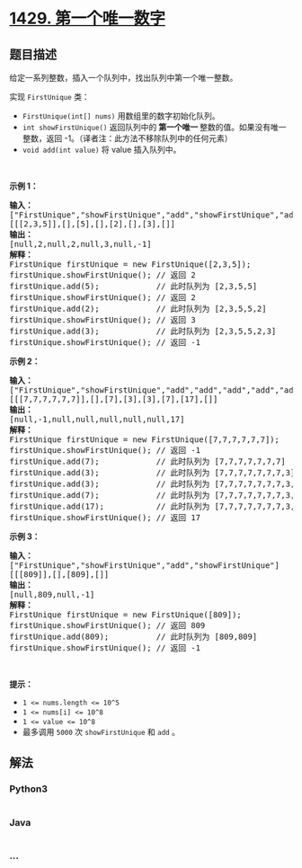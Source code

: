 # [1429. 第一个唯一数字](https://leetcode-cn.com/problems/first-unique-number)



## 题目描述

<!-- 这里写题目描述 -->

<p>给定一系列整数，插入一个队列中，找出队列中第一个唯一整数。</p>

<p>实现 <code>FirstUnique</code> 类：</p>

<ul>
	<li><code>FirstUnique(int[] nums)</code> 用数组里的数字初始化队列。</li>
	<li><code>int showFirstUnique()</code> 返回队列中的<strong> 第一个唯一 </strong>整数的值。如果没有唯一整数，返回 -1。（译者注：此方法不移除队列中的任何元素）</li>
	<li><code>void add(int value)</code> 将 value 插入队列中。</li>
</ul>

<p> </p>

<p><strong>示例 1：</strong></p>

<pre>
<strong>输入：</strong>
["FirstUnique","showFirstUnique","add","showFirstUnique","add","showFirstUnique","add","showFirstUnique"]
[[[2,3,5]],[],[5],[],[2],[],[3],[]]
<strong>输出：</strong>
[null,2,null,2,null,3,null,-1]
<strong>解释：</strong>
FirstUnique firstUnique = new FirstUnique([2,3,5]);
firstUnique.showFirstUnique(); // 返回 2
firstUnique.add(5);            // 此时队列为 [2,3,5,5]
firstUnique.showFirstUnique(); // 返回 2
firstUnique.add(2);            // 此时队列为 [2,3,5,5,2]
firstUnique.showFirstUnique(); // 返回 3
firstUnique.add(3);            // 此时队列为 [2,3,5,5,2,3]
firstUnique.showFirstUnique(); // 返回 -1
</pre>

<p><strong>示例 2：</strong></p>

<pre>
<strong>输入：</strong>
["FirstUnique","showFirstUnique","add","add","add","add","add","showFirstUnique"]
[[[7,7,7,7,7,7]],[],[7],[3],[3],[7],[17],[]]
<strong>输出：</strong>
[null,-1,null,null,null,null,null,17]
<strong>解释：</strong>
FirstUnique firstUnique = new FirstUnique([7,7,7,7,7,7]);
firstUnique.showFirstUnique(); // 返回 -1
firstUnique.add(7);            // 此时队列为 [7,7,7,7,7,7,7]
firstUnique.add(3);            // 此时队列为 [7,7,7,7,7,7,7,3]
firstUnique.add(3);            // 此时队列为 [7,7,7,7,7,7,7,3,3]
firstUnique.add(7);            // 此时队列为 [7,7,7,7,7,7,7,3,3,7]
firstUnique.add(17);           // 此时队列为 [7,7,7,7,7,7,7,3,3,7,17]
firstUnique.showFirstUnique(); // 返回 17
</pre>

<p><strong>示例 3：</strong></p>

<pre>
<strong>输入：</strong>
["FirstUnique","showFirstUnique","add","showFirstUnique"]
[[[809]],[],[809],[]]
<strong>输出：</strong>
[null,809,null,-1]
<strong>解释：</strong>
FirstUnique firstUnique = new FirstUnique([809]);
firstUnique.showFirstUnique(); // 返回 809
firstUnique.add(809);          // 此时队列为 [809,809]
firstUnique.showFirstUnique(); // 返回 -1
</pre>

<p> </p>

<p><strong>提示：</strong></p>

<ul>
	<li><code>1 <= nums.length <= 10^5</code></li>
	<li><code>1 <= nums[i] <= 10^8</code></li>
	<li><code>1 <= value <= 10^8</code></li>
	<li>最多调用 <code>5000</code> 次 <code>showFirstUnique</code> 和 <code>add</code> 。</li>
</ul>


## 解法

<!-- 这里可写通用的实现逻辑 -->

<!-- tabs:start -->

### **Python3**

<!-- 这里可写当前语言的特殊实现逻辑 -->

```python

```

### **Java**

<!-- 这里可写当前语言的特殊实现逻辑 -->

```java

```

### **...**

```

```

<!-- tabs:end -->
